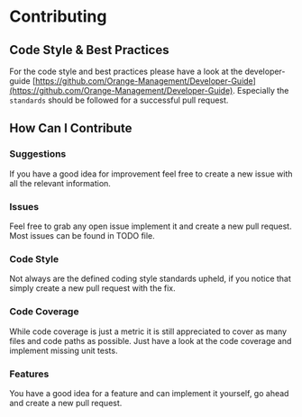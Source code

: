 # Contributing

## Code Style & Best Practices

For the code style and best practices please have a look at the developer-guide [https://github.com/Orange-Management/Developer-Guide](https://github.com/Orange-Management/Developer-Guide). Especially the `standards` should be followed for a successful pull request.

## How Can I Contribute

### Suggestions

If you have a good idea for improvement feel free to create a new issue with all the relevant information.

### Issues

Feel free to grab any open issue implement it and create a new pull request. Most issues can be found in TODO file.

### Code Style

Not always are the defined coding style standards upheld, if you notice that simply create a new pull request with the fix.

### Code Coverage

While code coverage is just a metric it is still appreciated to cover as many files and code paths as possible. Just have a look at the code coverage and implement missing unit tests.

### Features

You have a good idea for a feature and can implement it yourself, go ahead and create a new pull request.
